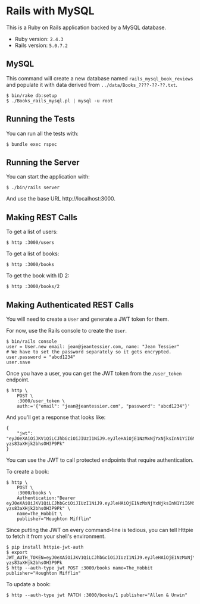 # Rails with MySQL

This is a Ruby on Rails application backed by a MySQL database.

* Ruby version: `2.4.3`
* Rails version: `5.0.7.2`

## MySQL

This command will create a new database named `rails_mysql_book_reviews` and
populate it with data derived from `../data/Books_????-??-??.txt`.

    $ bin/rake db:setup
    $ ./Books_rails_mysql.pl | mysql -u root

## Running the Tests

You can run all the tests with:

    $ bundle exec rspec

## Running the Server

You can start the application with:

    $ ./bin/rails server

And use the base URL http://localhost:3000.

## Making REST Calls

To get a list of users:

    $ http :3000/users

To get a list of books:

    $ http :3000/books

To get the book with ID 2:

    $ http :3000/books/2

## Making Authenticated REST Calls

You will need to create a `User` and generate a JWT token for them.

For now, use the Rails console to create the `User`.

    $ bin/rails console
    user = User.new email: jean@jeantessier.com, name: "Jean Tessier"
    # We have to set the password separately so it gets encrypted.
    user.password = "abcd1234"
    user.save

Once you have a user, you can get the JWT token from the `/user_token` endpoint.

    $ http \
        POST \
        :3000/user_token \
        auth:='{"email": "jean@jeantessier.com", "password": "abcd1234"}'

And you'll get a response that looks like:

    {
        "jwt": "eyJ0eXAiOiJKV1QiLCJhbGciOiJIUzI1NiJ9.eyJleHAiOjE1NzMxNjYxNjksInN1YiI6MSwiaWF0IjoxNTczMDc5NzY5LCJpc3MiOiJodHRwOi8vZ2l0aHViLmNvbS9qZWFudGVzc2llci9ib29rLXJldmlld3MiLCJuYW1lIjoiSmVhbiBUZXNzaWVyIn0.CBX6XBdbYInwTOH8fAml_-yzs83aXHjk2bhsOH3P9Pk"
    }

You can use the JWT to call protected endpoints that require authentication.

To create a book:

    $ http \
        POST \
        :3000/books \
        Authentication:"Bearer eyJ0eXAiOiJKV1QiLCJhbGciOiJIUzI1NiJ9.eyJleHAiOjE1NzMxNjYxNjksInN1YiI6MSwiaWF0IjoxNTczMDc5NzY5LCJpc3MiOiJodHRwOi8vZ2l0aHViLmNvbS9qZWFudGVzc2llci9ib29rLXJldmlld3MiLCJuYW1lIjoiSmVhbiBUZXNzaWVyIn0.CBX6XBdbYInwTOH8fAml_-yzs83aXHjk2bhsOH3P9Pk" \
        name=The_Hobbit \
        publisher="Houghton Mifflin"

Since putting the JWT on every command-line is tedious, you can tell Httpie to
fetch it from your shell's environment.

    $ pip install httpie-jwt-auth
    $ export JWT_AUTH_TOKEN=eyJ0eXAiOiJKV1QiLCJhbGciOiJIUzI1NiJ9.eyJleHAiOjE1NzMxNjYxNjksInN1YiI6MSwiaWF0IjoxNTczMDc5NzY5LCJpc3MiOiJodHRwOi8vZ2l0aHViLmNvbS9qZWFudGVzc2llci9ib29rLXJldmlld3MiLCJuYW1lIjoiSmVhbiBUZXNzaWVyIn0.CBX6XBdbYInwTOH8fAml_-yzs83aXHjk2bhsOH3P9Pk
    $ http --auth-type jwt POST :3000/books name=The_Hobbit publisher="Houghton Mifflin"

To update a book:

    $ http --auth-type jwt PATCH :3000/books/1 publisher="Allen & Unwin"
